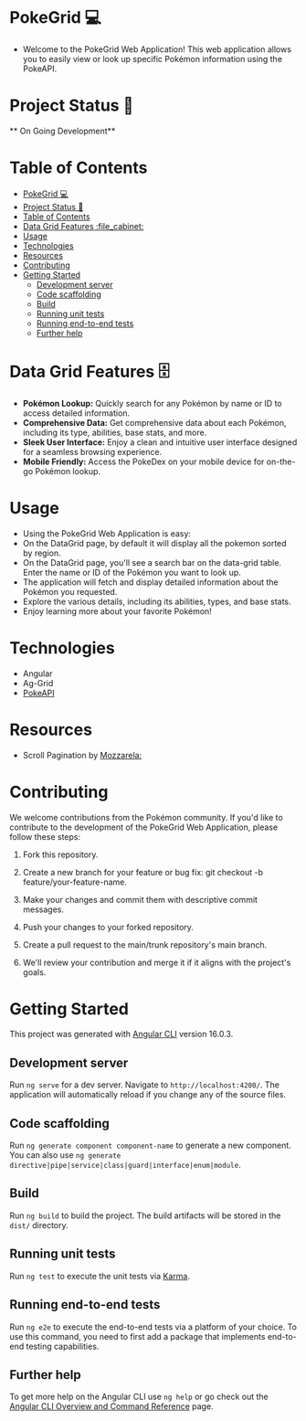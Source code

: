 # PokeGrid :computer:

- Welcome to the PokeGrid Web Application! This web application allows you to easily view or look up specific Pokémon information using the PokeAPI.
  
# Project Status :construction:
** On Going Development**

# Table of Contents
- [PokeGrid :computer:](#pokegrid-computer)
- [Project Status :construction:](#project-status-construction)
- [Table of Contents](#table-of-contents)
- [Data Grid Features :file\_cabinet:](#data-grid-features-file_cabinet)
- [Usage](#usage)
- [Technologies](#technologies)
- [Resources](#resources)
- [Contributing](#contributing)
- [Getting Started](#getting-started)
  - [Development server](#development-server)
  - [Code scaffolding](#code-scaffolding)
  - [Build](#build)
  - [Running unit tests](#running-unit-tests)
  - [Running end-to-end tests](#running-end-to-end-tests)
  - [Further help](#further-help)


# Data Grid Features :file_cabinet:
- **Pokémon Lookup:** Quickly search for any Pokémon by name or ID to access detailed information.
- **Comprehensive Data:** Get comprehensive data about each Pokémon, including its type, abilities, base stats, and more.
- **Sleek User Interface:** Enjoy a clean and intuitive user interface designed for a seamless browsing experience.
- **Mobile Friendly:** Access the PokeDex on your mobile device for on-the-go Pokémon lookup.

# Usage
- Using the PokeGrid Web Application is easy:
- On the DataGrid page, by default it will display all the pokemon sorted by region.
- On the DataGrid page, you'll see a search bar on the data-grid table. Enter the name or ID of the Pokémon you want to look up.
- The application will fetch and display detailed information about the Pokémon you requested.
- Explore the various details, including its abilities, types, and base stats.
- Enjoy learning more about your favorite Pokémon!

# Technologies
- Angular
- Ag-Grid
- [PokeAPI][Poke-Api]

# Resources
- Scroll Pagination by [Mozzarela:](https://codepen.io/TheMOZZARELLA)

# Contributing
We welcome contributions from the Pokémon community. If you'd like to contribute to the development of the PokeGrid Web Application, please follow these steps:

1. Fork this repository.

1. Create a new branch for your feature or bug fix: git checkout -b feature/your-feature-name.

1. Make your changes and commit them with descriptive commit messages.

1. Push your changes to your forked repository.

1. Create a pull request to the main/trunk repository's main branch.

1. We'll review your contribution and merge it if it aligns with the project's goals.

# Getting Started
This project was generated with [Angular CLI](https://github.com/angular/angular-cli) version 16.0.3.

## Development server

Run `ng serve` for a dev server. Navigate to `http://localhost:4200/`. The application will automatically reload if you change any of the source files.

## Code scaffolding

Run `ng generate component component-name` to generate a new component. You can also use `ng generate directive|pipe|service|class|guard|interface|enum|module`.

## Build

Run `ng build` to build the project. The build artifacts will be stored in the `dist/` directory.

## Running unit tests

Run `ng test` to execute the unit tests via [Karma](https://karma-runner.github.io).

## Running end-to-end tests

Run `ng e2e` to execute the end-to-end tests via a platform of your choice. To use this command, you need to first add a package that implements end-to-end testing capabilities.

## Further help

To get more help on the Angular CLI use `ng help` or go check out the [Angular CLI Overview and Command Reference](https://angular.io/cli) page.


[Poke-Api]:https://pokeapi.co/